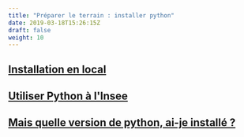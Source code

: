 ```yaml
---
title: "Préparer le terrain : installer python"
date: 2019-03-18T15:26:15Z
draft: false
weight: 10
---
```


## [Installation en local](./installation)

## [Utiliser Python à l'Insee](./configuration)

## [Mais quelle version de python, ai-je installé ?](./versioninstallee)
